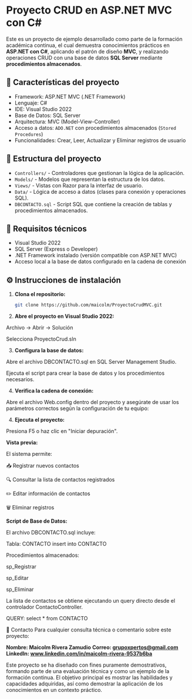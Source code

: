 # Proyecto CRUD en ASP.NET MVC con C#

Este es un proyecto de ejemplo desarrollado como parte de la formación académica continua, el cual demuestra conocimientos prácticos en **ASP.NET con C#**, aplicando el patrón de diseño **MVC**, y realizando operaciones CRUD con una base de datos **SQL Server** mediante **procedimientos almacenados**.

## 📌 Características del proyecto

- Framework: ASP.NET MVC (.NET Framework)
- Lenguaje: C#
- IDE: Visual Studio 2022
- Base de Datos: SQL Server
- Arquitectura: MVC (Model-View-Controller)
- Acceso a datos: `ADO.NET` con procedimientos almacenados (`Stored Procedures`)
- Funcionalidades: Crear, Leer, Actualizar y Eliminar registros de usuario

## 📁 Estructura del proyecto

- `Controllers/` - Controladores que gestionan la lógica de la aplicación.
- `Models/` - Modelos que representan la estructura de los datos.
- `Views/` - Vistas con Razor para la interfaz de usuario.
- `Data/` - Lógica de acceso a datos (clases para conexión y operaciones SQL).
- `DBCONTACTO.sql` - Script SQL que contiene la creación de tablas y procedimientos almacenados.

## 🧠 Requisitos técnicos

- Visual Studio 2022
- SQL Server (Express o Developer)
- .NET Framework instalado (versión compatible con ASP.NET MVC)
- Acceso local a la base de datos configurado en la cadena de conexión

## ⚙️ Instrucciones de instalación

1. **Clona el repositorio:**

   ```bash
   git clone https://github.com/maicolm/ProyectoCrudMVC.git

2. **Abre el proyecto en Visual Studio 2022:**

Archivo → Abrir → Solución

Selecciona ProyectoCrud.sln

3. **Configura la base de datos:**

Abre el archivo DBCONTACTO.sql en SQL Server Management Studio.

Ejecuta el script para crear la base de datos y los procedimientos necesarios.

4. **Verifica la cadena de conexión:**

Abre el archivo Web.config dentro del proyecto y asegúrate de usar los parámetros correctos según la configuración de tu equipo:

<add name="cadena" providerName="System.Data.SqlClient" connectionString="Data Source=TUSERVER;Initial Catalog=DBCONTACTO;Integrated Security=True" />

4. **Ejecuta el proyecto:**

Presiona F5 o haz clic en "Iniciar depuración".


**Vista previa:**

El sistema permite:

📥 Registrar nuevos contactos

🔍 Consultar la lista de contactos registrados

✏️ Editar información de contactos

🗑️ Eliminar registros

**Script de Base de Datos:**

El archivo DBCONTACTO.sql incluye:

Tabla: CONTACTO
insert into CONTACTO

Procedimientos almacenados:

sp_Registrar

sp_Editar

sp_Eliminar

La lista de contactos se obtiene ejecutando un query directo desde el controlador ContactoController.

QUERY: select * from CONTACTO


🤝 Contacto
Para cualquier consulta técnica o comentario sobre este proyecto:

**Nombre: Maicolm Rivera Zamudio**
**Correo: grupoxpertos@gmail.com**
**LinkedIn: www.linkedin.com/in/maicolm-rivera-9537b6ba**

Este proyecto se ha diseñado con fines puramente demostrativos, formando parte de una evaluación técnica y como un ejemplo de la formación continua. El objetivo principal es mostrar las habilidades y capacidades adquiridas, así como demostrar la aplicación de los conocimientos en un contexto práctico. 
